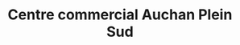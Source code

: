 ---
title: "Centre commercial Auchan Plein Sud"
url: /aubiere/centre-commercial-auchan-plein-sud/
shop: centre commercial
---